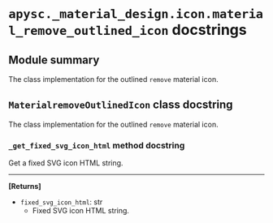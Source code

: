 # `apysc._material_design.icon.material_remove_outlined_icon` docstrings

## Module summary

The class implementation for the outlined `remove` material icon.

## `MaterialremoveOutlinedIcon` class docstring

The class implementation for the outlined `remove` material icon.

### `_get_fixed_svg_icon_html` method docstring

Get a fixed SVG icon HTML string.<hr>

**[Returns]**

- `fixed_svg_icon_html`: str
  - Fixed SVG icon HTML string.